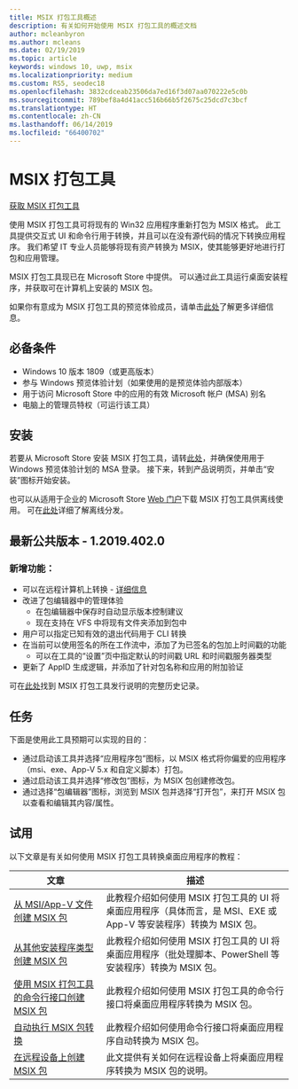 ```yaml
---
title: MSIX 打包工具概述
description: 有关如何开始使用 MSIX 打包工具的概述文档
author: mcleanbyron
ms.author: mcleans
ms.date: 02/19/2019
ms.topic: article
keywords: windows 10, uwp, msix
ms.localizationpriority: medium
ms.custom: RS5, seodec18
ms.openlocfilehash: 3832cdceab23506da7ed16f3d07aa070222e5c0b
ms.sourcegitcommit: 789bef8a4d41acc516b66b5f2675c25dcd7c3bcf
ms.translationtype: HT
ms.contentlocale: zh-CN
ms.lasthandoff: 06/14/2019
ms.locfileid: "66400702"
---
```

# <a name="msix-packaging-tool"></a>MSIX 打包工具 

<div class="nextstepaction"><p><a class="x-hidden-focus" href="https://www.microsoft.com/en-us/p/msix-packaging-tool/9n5lw3jbcxkf" data-linktype="external">获取 MSIX 打包工具</a></p></div>

使用 MSIX 打包工具可将现有的 Win32 应用程序重新打包为 MSIX 格式。 此工具提供交互式 UI 和命令行用于转换，并且可以在没有源代码的情况下转换应用程序。 我们希望 IT 专业人员能够将现有资产转换为 MSIX，使其能够更好地进行打包和应用管理。

MSIX 打包工具现已在 Microsoft Store 中提供。 可以通过此工具运行桌面安装程序，并获取可在计算机上安装的 MSIX 包。

如果你有意成为 MSIX 打包工具的预览体验成员，请单击[此处](packaging-tool/insider-program.md)了解更多详细信息。

## <a name="prerequisites"></a>必备条件

- Windows 10 版本 1809（或更高版本）
- 参与 Windows 预览体验计划（如果使用的是预览体验内部版本）
- 用于访问 Microsoft Store 中的应用的有效 Microsoft 帐户 (MSA) 别名 
- 电脑上的管理员特权（可运行该工具）
 
 ## <a name="install"></a>安装
 
若要从 Microsoft Store 安装 MSIX 打包工具，请转[此处](https://www.microsoft.com/en-us/p/msix-packaging-tool/9n5lw3jbcxkf)，并确保使用用于 Windows 预览体验计划的 MSA 登录。 接下来，转到产品说明页，并单击“安装”图标开始安装。

也可以从适用于企业的 Microsoft Store [Web 门户](https://businessstore.microsoft.com/)下载 MSIX 打包工具供离线使用。 可在[此处](https://docs.microsoft.com/en-us/microsoft-store/distribute-offline-apps#download-an-offline-licensed-app)详细了解离线分发。

 
## <a name="latest-public-version---120194020"></a>最新公共版本 - 1.2019.402.0

### <a name="new-features"></a>新增功能：

- 可以在远程计算机上转换 - [详细信息](packaging-tool/remote-conversion-setup.md)
- 改进了包编辑器中的管理体验
    - 在包编辑器中保存时自动显示版本控制建议
    - 现在支持在 VFS 中将现有文件夹添加到包中
- 用户可以指定已知有效的退出代码用于 CLI 转换
- 在当前可以使用签名的所在工作流中，添加了为已签名的包加上时间戳的功能 
    - 可以在工具的“设置”页中指定默认的时间戳 URL 和时间戳服务器类型
- 更新了 AppID 生成逻辑，并添加了针对包名称和应用的附加验证 

可在[此处](packaging-tool/release-notes/history.md)找到 MSIX 打包工具发行说明的完整历史记录。

 ## <a name="tasks"></a>任务
 
下面是使用此工具预期可以实现的目的：
 
- 通过启动该工具并选择“应用程序包”图标，以 MSIX 格式将你偏爱的应用程序（msi、exe、App-V 5.x 和自定义脚本）打包。 
- 通过启动该工具并选择“修改包”图标，为 MSIX 包创建修改包。  
- 通过选择“包编辑器”图标，浏览到 MSIX 包并选择“打开包”，来打开 MSIX 包以查看和编辑其内容/属性。  

## <a name="try-it-out"></a>试用 

以下文章是有关如何使用 MSIX 打包工具转换桌面应用程序的教程： 

| 文章 | 描述 |
|-------|-------------|
| [从 MSI/App-V 文件创建 MSIX 包](packaging-tool/create-app-package-MSI-VM.md) | 此教程介绍如何使用 MSIX 打包工具的 UI 将桌面应用程序（具体而言，是 MSI、EXE 或 App-V 等安装程序）转换为 MSIX 包。 |
| [从其他安装程序类型创建 MSIX 包](packaging-tool/create-other-installer.md) | 此教程介绍如何使用 MSIX 打包工具的 UI 将桌面应用程序（批处理脚本、PowerShell 等安装程序）转换为 MSIX 包。 |
| [使用 MSIX 打包工具的命令行接口创建 MSIX 包](packaging-tool/package-conversion-cli.md) | 此教程介绍如何使用 MSIX 打包工具的命令行接口将桌面应用程序转换为 MSIX 包。 |
| [自动执行 MSIX 包转换](packaging-tool/automate-conversion.md) | 此教程介绍如何使用命令行接口将桌面应用程序自动转换为 MSIX 包。 |
| [在远程设备上创建 MSIX 包](packaging-tool/remote-conversion-setup.md) | 此文提供有关如何在远程设备上将桌面应用程序转换为 MSIX 包的说明。 |
